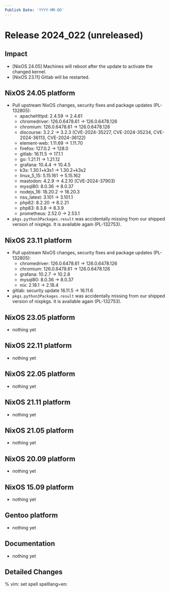 ```yaml
---
Publish Date: 'YYYY-MM-DD'
---
```


# Release 2024_022 (unreleased)

## Impact

- \[NixOS 24.05] Machines will reboot after the update to activate the
   changed kernel.
- \[NixOS 23.11] Gitlab will be restarted.

## NixOS 24.05 platform

- Pull upstream NixOS changes, security fixes and package updates (PL-132805):
  - apacheHttpd: 2.4.59 -> 2.4.61
  - chromedriver: 126.0.6478.61 -> 126.0.6478.126
  - chromium: 126.0.6478.61 -> 126.0.6478.126
  - discourse: 3.2.2 -> 3.2.3 (CVE-2024-35227, CVE-2024-35234, CVE-2024-36113, CVE-2024-36122)
  - element-web: 1.11.69 -> 1.11.70
  - firefox: 127.0.2 -> 128.0
  - gitlab: 16.11.5 -> 17.1.1
  - go: 1.21.11 -> 1.21.12
  - grafana: 10.4.4 -> 10.4.5
  - k3s: 1.30.1+k3s1 -> 1.30.2+k3s2
  - linux_5_15: 5.15.161 -> 5.15.162
  - mastodon: 4.2.9 -> 4.2.10 (CVE-2024-37903)
  - mysql80: 8.0.36 -> 8.0.37
  - nodejs_18: 18.20.2 -> 18.20.3
  - nss_latest: 3.101 -> 3.101.1
  - php82: 8.2.20 -> 8.2.21
  - php83: 8.3.8 -> 8.3.9
  - prometheus: 2.52.0 → 2.53.1
- `pkgs.python3Packages.result` was accidentally missing from our shipped version of nixpkgs. It is available again (PL-132753).

## NixOS 23.11 platform

- Pull upstream NixOS changes, security fixes and package updates (PL-132805):
  - chromedriver: 126.0.6478.61 -> 126.0.6478.126
  - chromium: 126.0.6478.61 -> 126.0.6478.126
  - grafana: 10.2.7 -> 10.2.8
  - mysql80: 8.0.36 -> 8.0.37
  - nix: 2.18.1 -> 2.18.4
- gitlab: security update 16.11.5 -> 16.11.6
- `pkgs.python3Packages.result` was accidentally missing from our shipped version of nixpkgs. It is available again (PL-132753).

## NixOS 23.05 platform

- nothing yet

## NixOS 22.11 platform

- nothing yet

## NixOS 22.05 platform

- nothing yet

## NixOS 21.11 platform

- nothing yet

## NixOS 21.05 platform

- nothing yet

## NixOS 20.09 platform

- nothing yet

## NixOS 15.09 platform

- nothing yet

## Gentoo platform

- nothing yet

## Documentation

- nothing yet

## Detailed Changes

% vim: set spell spelllang=en:
